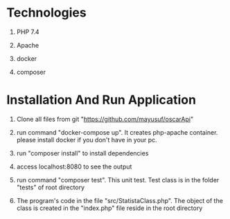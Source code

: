 # Technologies

1. PHP 7.4

2. Apache

3. docker

4. composer 

# Installation And Run Application

1. Clone all files from git "https://github.com/mayusuf/oscarApi"

2. run command "docker-compose up". It creates php-apache container. please install docker if you don't have in your pc.

3. run "composer install" to install dependencies

4. access localhost:8080 to see the output

5. run command "composer test". This unit test. Test class is in the folder "tests" of root directory

6. The program's code in the file "src/StatistaClass.php". The object of the class is created in the "index.php" file reside in the root directory